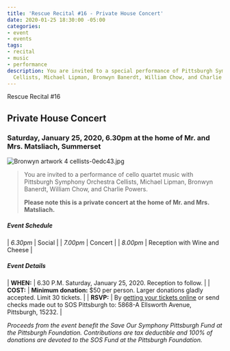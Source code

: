 ```yaml
---
title: 'Rescue Recital #16 - Private House Concert'
date: 2020-01-25 18:30:00 -05:00
categories:
- event
- events
tags:
- recital
- music
- performance
description: You are invited to a special performance of Pittsburgh Symphony Orchestra
  Cellists, Michael Lipman, Bronwyn Banerdt, William Chow, and Charlie Powers.
---
```


Rescue Recital #16

## Private House Concert

### Saturday, January 25, 2020, 6.30pm at the home of Mr. and Mrs. Matsliach, Summerset

![Bronwyn artwork 4 cellists-0edc43.jpg](/uploads/Bronwyn%20artwork%204%20cellists-0edc43.jpg)

> You are invited to a performance of cello quartet music with Pittsburgh Symphony Orchestra Cellists, Michael Lipman, Bronwyn Banerdt, William Chow, and Charlie Powers.
>
> **Please note this is a private concert at the home of Mr. and Mrs. Matsliach.**

##### **Event Schedule**

| *6.30pm*  | Social |
| *7.00pm*  | Concert |
| *8.00pm*  | Reception with Wine and Cheese |

##### **Event Details**

| **WHEN:**  | 6.30 P.M. Saturday, January 25, 2020. Reception to follow.  |
| **COST:**  | **Minimum donation:** $50 per person. Larger donations gladly accepted. Limit 30 tickets. |
| **RSVP:**  | By [getting your tickets online](https://squareup.com/store/save-our-symphony-pittsburgh) or send checks made out to SOS Pittsburgh to: 5868-A Ellsworth Avenue, Pittsburgh, 15232. |

*Proceeds from the event benefit the Save Our Symphony Pittsburgh Fund at the Pittsburgh Foundation.  Contributions are tax deductible and 100% of donations are devoted to the SOS Fund at the Pittsburgh Foundation.*